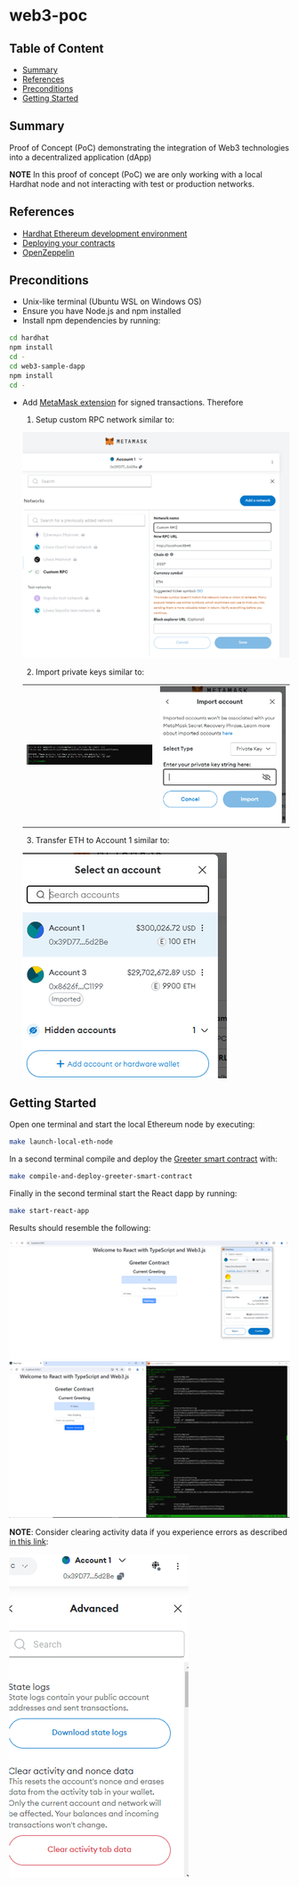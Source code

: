 # web3-poc

## Table of Content

- [Summary](#summary)
- [References](#references)
- [Preconditions](#preconditions)
- [Getting Started](#getting-started)

## Summary

Proof of Concept (PoC) demonstrating the integration of Web3 technologies into a decentralized application (dApp)

**NOTE** In this proof of concept (PoC) we are only working with a local Hardhat node and not interacting with test or production networks.

## References

- [Hardhat Ethereum development environment](https://github.com/NomicFoundation/hardhat)
- [Deploying your contracts](https://hardhat.org/hardhat-runner/docs/guides/deploying)
- [OpenZeppelin](https://wizard.openzeppelin.com/#erc20)

## Preconditions

- Unix-like terminal (Ubuntu WSL on Windows OS)
- Ensure you have Node.js and npm installed
- Install npm dependencies by running:

```sh
cd hardhat
npm install
cd -
cd web3-sample-dapp
npm install
cd -
```

- Add [MetaMask extension](https://chromewebstore.google.com/detail/metamask/nkbihfbeogaeaoehlefnkodbefgpgknn) for signed transactions. Therefore
    1. Setup custom RPC network similar to: 

    ![Custom RPC network](./images/setup-custom-RPC-network.PNG)

    2. Import private keys similar to:
    <table>
    <tr>
        <td><img src="./images/import-private-key-I.PNG" alt="Import private key I" width="300"/></td>
        <td><img src="./images/import-private-key-II.PNG" alt="Import private key II" width="300"/></td>
    </tr>
    </table>

    3. Transfer ETH to Account 1 similar to:

    ![Transfer ETH](./images/transfer-eth.PNG)

## Getting Started

Open one terminal and start the local Ethereum node by executing:

```sh
make launch-local-eth-node
```

In a second terminal compile and deploy the [Greeter smart contract](./hardhat/contracts/Greeter.sol) with:

```sh
make compile-and-deploy-greeter-smart-contract
```

Finally in the second terminal start the React dapp by running:

```sh
make start-react-app
```

Results should resemble the following:

![Confirmation](./images/confirmation.PNG)
![Result](./images/result.PNG)

**NOTE**: Consider clearing activity data if you experience errors as described [in this link](https://github.com/NomicFoundation/hardhat/issues/3310):

![Clearing activity data](./images/clear-activity-data.PNG)